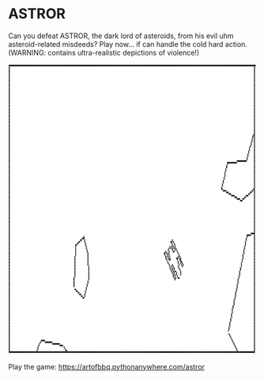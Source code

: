 # ASTROR
Can you defeat ASTROR, the dark lord of asteroids, from his evil uhm asteroid-related misdeeds? Play now... if can handle the cold hard action. (WARNING: contains ultra-realistic depictions of violence!)

![Alt text](screenshot.png "ASTROR in action")

Play the game:
https://artofbbq.pythonanywhere.com/astror

